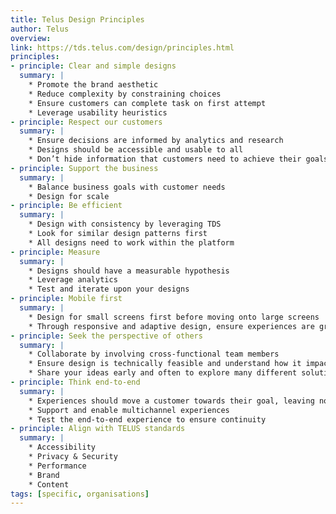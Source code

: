 ```yaml
---
title: Telus Design Principles
author: Telus
overview:
link: https://tds.telus.com/design/principles.html
principles:
- principle: Clear and simple designs
  summary: |
    * Promote the brand aesthetic
    * Reduce complexity by constraining choices
    * Ensure customers can complete task on first attempt
    * Leverage usability heuristics
- principle: Respect our customers
  summary: |
    * Ensure decisions are informed by analytics and research
    * Designs should be accessible and usable to all
    * Don’t hide information that customers need to achieve their goals
- principle: Support the business
  summary: |
    * Balance business goals with customer needs
    * Design for scale
- principle: Be efficient
  summary: |
    * Design with consistency by leveraging TDS
    * Look for similar design patterns first
    * All designs need to work within the platform
- principle: Measure
  summary: |
    * Designs should have a measurable hypothesis
    * Leverage analytics
    * Test and iterate upon your designs
- principle: Mobile first
  summary: |
    * Design for small screens first before moving onto large screens
    * Through responsive and adaptive design, ensure experiences are great across multiple screen sizes
- principle: Seek the perspective of others
  summary: |
    * Collaborate by involving cross-functional team members
    * Ensure design is technically feasible and understand how it impacts performance
    * Share your ideas early and often to explore many different solutions and iterations
- principle: Think end-to-end
  summary: |
    * Experiences should move a customer towards their goal, leaving no dead ends
    * Support and enable multichannel experiences
    * Test the end-to-end experience to ensure continuity
- principle: Align with TELUS standards
  summary: |
    * Accessibility
    * Privacy & Security
    * Performance
    * Brand
    * Content
tags: [specific, organisations]
---
```

